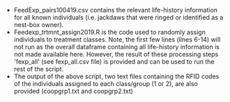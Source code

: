 - FeedExp_pairs100419.csv contains the relevant life-history information for all known individuals (i.e. jackdaws that were ringed or identified as a nest-box owner). 
- Feedexp_trtmnt_assign2019.R is the code used to randomly assign individuals to treatment classes. Note, the first few lines (lines 6-14) will not run as the overall dataframe containing all life-history information is not made available here. However, the result of these processing steps 'fexp_all' (see fexp_all.csv file) is provided and can be used to run the rest of the script.
- The output of the above script, two text files containing the RFID codes of the individuals assigned to each class/group (1 or 2), are also provided (coopgrp1.txt and coopgrp2.txt)
